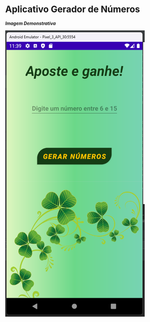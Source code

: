 # Aplicativo Gerador de Números

_**Imagem Demonstrativa**_

![Tela Principal](https://github.com/SAANDRIN/ImagensConjunto/blob/main/My%20First%20App.png)
